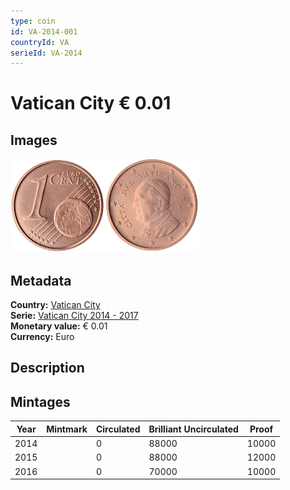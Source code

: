 ```yaml
---
type: coin
id: VA-2014-001
countryId: VA
serieId: VA-2014
---
```


# Vatican City € 0.01

## Images

<img src="../../../Images/common-2007-001.png" height="150" alt="Front image"><img src="Images/vatican city-2014-001.png" height="150" alt="Back image">

## Metadata

**Country:** [Vatican City](../index.md)\
**Serie:** [Vatican City 2014 - 2017](index.md)\
**Monetary value:** € 0.01\
**Currency:** Euro

## Description


## Mintages

| Year | Mintmark | Circulated | Brilliant Uncirculated | Proof |
| ---- | -------- | ---------- | ---------------------- | ----- |
| 2014 |  | 0| 88000 | 10000 |
| 2015 |  | 0| 88000 | 12000 |
| 2016 |  | 0| 70000 | 10000 |
